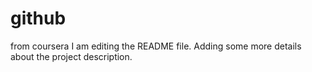 # github
from coursera
I am editing the README file. Adding some more details about the project description.

